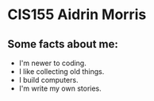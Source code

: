 <!DOCTYPE html>
<html lang="en">
<head>
    <meta charset="UTF-8" />
    <meta name="viewport" consent="width=device-width, initial-scale=1.0" />
</head>
<body>
    <h1>CIS155 Aidrin Morris</h1>
    <h2>Some facts about me:</h2>
    <ul>
    <li>I'm newer to coding.</li>
    <li>I like collecting old things.</li>
    <li>I build computers.</li>
    <li>I'm write my own stories.</li>
    </ul>
</body>
</html>
